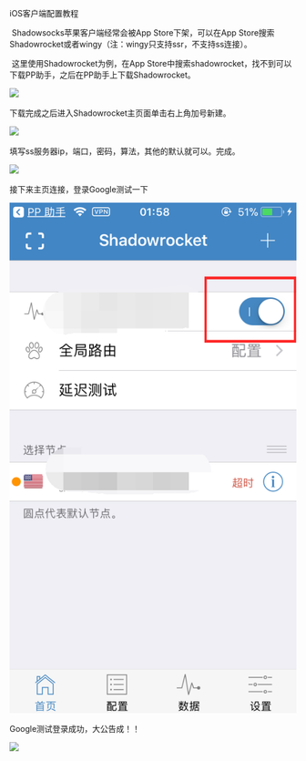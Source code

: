 iOS客户端配置教程

​	Shadowsocks苹果客户端经常会被App Store下架，可以在App Store搜索Shadowrocket或者wingy（注：wingy只支持ssr，不支持ss连接）。

​	这里使用Shadowrocket为例，在App Store中搜索shadowrocket，找不到可以下载PP助手，之后在PP助手上下载Shadowrocket。

![](\src\IMG_5232_看图王.png)

下载完成之后进入Shadowrocket主页面单击右上角加号新建。

![](\src\IMG_5233_看图王.png)

填写ss服务器ip，端口，密码，算法，其他的默认就可以。完成。

![](\src\IMG_5234_看图王.png)

接下来主页连接，登录Google测试一下

![](src\IMG_5233_1_看图王.png)

Google测试登录成功，大公告成！！

![](\src\IMG_5235.PNG)
